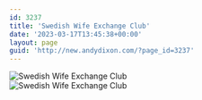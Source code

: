 ```yaml
---
id: 3237
title: 'Swedish Wife Exchange Club'
date: '2023-03-17T13:45:38+00:00'
layout: page
guid: 'http://new.andydixon.com/?page_id=3237'
---
```


![Swedish Wife Exchange Club](https://i0.wp.com/assets.g8x2.ldn.idrivee2-23.com/posters/Swedish%20Wife%20Exchange%20Club%2001.jpg?w=1200&ssl=1 "Swedish Wife Exchange Club")  
![Swedish Wife Exchange Club](https://i0.wp.com/assets.g8x2.ldn.idrivee2-23.com/posters/Swedish%20Wife%20Exchange%20Club%2002.jpg?w=1200&ssl=1 "Swedish Wife Exchange Club")